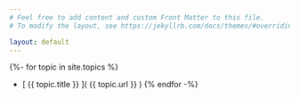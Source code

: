 ```yaml
---
# Feel free to add content and custom Front Matter to this file.
# To modify the layout, see https://jekyllrb.com/docs/themes/#overriding-theme-defaults

layout: default
---
```


{%- for topic in site.topics %}
   * [ {{ topic.title }} ]( {{ topic.url }} )
{% endfor -%}
